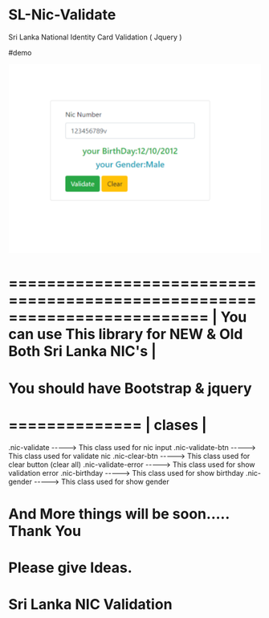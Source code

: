 # SL-Nic-Validate
Sri Lanka National Identity Card Validation ( Jquery )

#demo

![Alt text](dist/img/demo-1.png?raw=true "Title")

=========================================================================
|   You can use This library for    NEW  &  Old  Both Sri Lanka NIC's   |
=========================================================================



# You should have Bootstrap & jquery 
==============
|  clases    |
==============

.nic-validate        -----> This class used for nic input
.nic-validate-btn    -----> This class used for validate nic
.nic-clear-btn       -----> This class used for clear button (clear all)
.nic-validate-error  -----> This class used for show validation error
.nic-birthday        -----> This class used for show birthday
.nic-gender          -----> This class used for show gender


# And More things will be soon..... Thank You
# Please give Ideas. 

# Sri Lanka NIC Validation